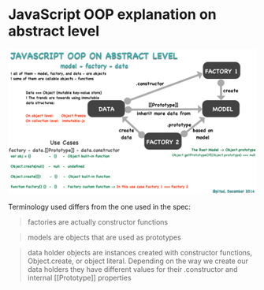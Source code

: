 # JavaScript OOP explanation on abstract level

![](https://github.com/pltod/javascript-applications/blob/master/images/js-oop.png)


Terminology used differs from the one used in the spec:

> factories are actually constructor functions

> models are objects that are used as prototypes

> data holder objects are instances created with constructor functions, Object.create, or object literal. Depending on the way we create our data holders they have different values for their .constructor and internal [[Prototype]] properties